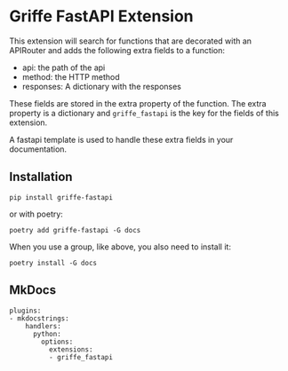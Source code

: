Griffe FastAPI Extension
========================

This extension will search for functions that are decorated with an APIRouter and adds the following extra
fields to a function:

+ api: the path of the api
+ method: the HTTP method
+ responses: A dictionary with the responses

These fields are stored in the extra property of the function. The extra property is a dictionary and `griffe_fastapi`
is the key for the fields of this extension.

A fastapi template is used to handle these extra fields in your documentation.

Installation
------------

````
pip install griffe-fastapi
````

or with poetry:

````
poetry add griffe-fastapi -G docs
````

When you use a group, like above, you also need to install it:

````
poetry install -G docs
````

MkDocs
------

````
plugins:
- mkdocstrings:
    handlers:
      python:
        options:
          extensions:
          - griffe_fastapi
````

